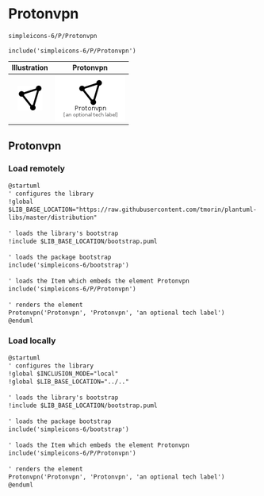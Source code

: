 # Protonvpn


```text
simpleicons-6/P/Protonvpn
```

```text
include('simpleicons-6/P/Protonvpn')
```



| Illustration | Protonvpn |
| :---: | :---: |
| ![illustration for Illustration](../../simpleicons-6/P/Protonvpn.png) | ![illustration for Protonvpn](../../simpleicons-6/P/Protonvpn.Local.png) |




## Protonvpn

### Load remotely
```plantuml
@startuml
' configures the library
!global $LIB_BASE_LOCATION="https://raw.githubusercontent.com/tmorin/plantuml-libs/master/distribution"

' loads the library's bootstrap
!include $LIB_BASE_LOCATION/bootstrap.puml

' loads the package bootstrap
include('simpleicons-6/bootstrap')

' loads the Item which embeds the element Protonvpn
include('simpleicons-6/P/Protonvpn')

' renders the element
Protonvpn('Protonvpn', 'Protonvpn', 'an optional tech label')
@enduml
```

### Load locally
```plantuml
@startuml
' configures the library
!global $INCLUSION_MODE="local"
!global $LIB_BASE_LOCATION="../.."

' loads the library's bootstrap
!include $LIB_BASE_LOCATION/bootstrap.puml

' loads the package bootstrap
include('simpleicons-6/bootstrap')

' loads the Item which embeds the element Protonvpn
include('simpleicons-6/P/Protonvpn')

' renders the element
Protonvpn('Protonvpn', 'Protonvpn', 'an optional tech label')
@enduml
```

